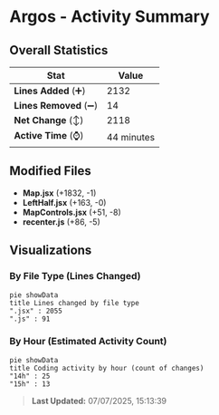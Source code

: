 # Argos - Activity Summary 

## Overall Statistics

| Stat                   | Value                                                             |
| ---------------------- | ----------------------------------------------------------------- |
| **Lines Added** (➕)   | 2132                                          |
| **Lines Removed** (➖) | 14                                        |
| **Net Change** (↕)    | 2118                |
| **Active Time** (⌚)   | 44 minutes |


## Modified Files
- **Map.jsx** (+1832, -1)
- **LeftHalf.jsx** (+163, -0)
- **MapControls.jsx** (+51, -8)
- **recenter.js** (+86, -5)

## Visualizations

### By File Type (Lines Changed)

```mermaid
pie showData
title Lines changed by file type
".jsx" : 2055
".js" : 91
```

### By Hour (Estimated Activity Count)

```mermaid
pie showData
title Coding activity by hour (count of changes)
"14h" : 25
"15h" : 13
```


> **Last Updated:** 07/07/2025, 15:13:39